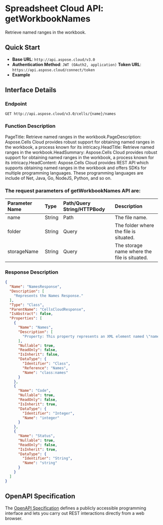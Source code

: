 # **Spreadsheet Cloud API: getWorkbookNames**

Retrieve named ranges in the workbook. 


## **Quick Start**

- **Base URL**: `http://api.aspose.cloud/v3.0`
- **Authentication Method**: `JWT (OAuth2, application)`  **Token URL**: `https://api.aspose.cloud/connect/token`
- **Example** 

## **Interface Details**

### **Endpoint** 

```
GET http://api.aspose.cloud/v3.0/cells/{name}/names
```
### **Function Description**
PageTitle: Retrieve named ranges in the workbook.PageDescription: Aspose.Cells Cloud provides robust support for obtaining named ranges in the workbook, a process known for its intricacy.HeadTitle: Retrieve named ranges in the workbook.HeadSummary: Aspose.Cells Cloud provides robust support for obtaining named ranges in the workbook, a process known for its intricacy.HeadContent: Aspose.Cells Cloud provides REST API which supports obtaining named ranges in the workbook and offers SDKs for multiple programming languages. These programming languages are include of Net, Java, Go, NodeJS, Python, and so on.

### The request parameters of **getWorkbookNames** API are: 

| Parameter Name | Type | Path/Query String/HTTPBody | Description | 
| :- | :- | :- |:- | 
|name|String|Path|The file name.|
|folder|String|Query|The folder where the file is situated.|
|storageName|String|Query|The storage name where the file is situated.|

### **Response Description**
```json
{
  "Name": "NamesResponse",
  "Description": [
    "Represents the Names Response."
  ],
  "Type": "Class",
  "ParentName": "CellsCloudResponse",
  "IsAbstract": false,
  "Properties": [
    {
      "Name": "Names",
      "Description": [
        "Property: This property represents an XML element named \"names\" and holds a Names object."
      ],
      "Nullable": true,
      "ReadOnly": false,
      "IsInherit": false,
      "DataType": {
        "Identifier": "Class",
        "Reference": "Names",
        "Name": "class:names"
      }
    },
    {
      "Name": "Code",
      "Nullable": true,
      "ReadOnly": false,
      "IsInherit": true,
      "DataType": {
        "Identifier": "Integer",
        "Name": "integer"
      }
    },
    {
      "Name": "Status",
      "Nullable": true,
      "ReadOnly": false,
      "IsInherit": true,
      "DataType": {
        "Identifier": "String",
        "Name": "string"
      }
    }
  ]
}
```


## OpenAPI Specification

The [OpenAPI Specification](https://reference.aspose.cloud/cells/#/WorkbookController/GetWorkbookNames) defines a publicly accessible programming interface and lets you carry out REST interactions directly from a web browser.


